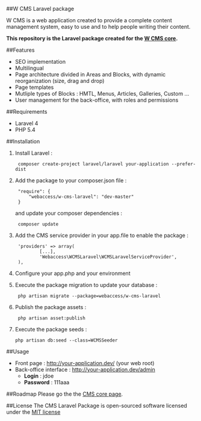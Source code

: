 ##W CMS Laravel package


W CMS is a web application created to provide a complete content management system, easy to use and to help people writing their content.

**This repository is the Laravel package created for the [W CMS core](https://github.com/lgandelin/cms-core).**


##Features

- SEO implementation
- Multilingual
- Page architecture divided in Areas and Blocks, with dynamic reorganization (size, drag and drop)
- Page templates
- Mutliple types of Blocks : HMTL, Menus, Articles, Galleries, Custom ...
- User management for the back-office, with roles and permissions


##Requirements

- Laravel 4
- PHP 5.4


##Installation

1. Install Laravel :

        composer create-project laravel/laravel your-application --prefer-dist

        
2. Add the package to your composer.json file :

        "require": {
            "webaccess/w-cms-laravel": "dev-master"
        }

    and update your composer dependencies :

        composer update


3. Add the CMS service provider in your app.file to enable the package :
    
        'providers' => array(
                [...],
                'Webaccess\WCMSLaravel\WCMSLaravelServiceProvider',
        ),

 
4. Configure your app.php and your environment

5. Execute the package migration to update your database :

        php artisan migrate --package=webaccess/w-cms-laravel

6. Publish the package assets :

        php artisan asset:publish

7.  Execute the package seeds :

        php artisan db:seed --class=WCMSSeeder

##Usage

- Front page : http://your-application.dev/ (your web root)
- Back-office interface : http://your-application.dev/admin
    - **Login** : jdoe
    - **Password** : 111aaa


##Roadmap
Please go the the [CMS core page](https://github.com/lgandelin/cms-core/blob/master/ROADMAP.md).


##License
The CMS Laravel Package is open-sourced software licensed under the [MIT license](http://opensource.org/licenses/MIT)